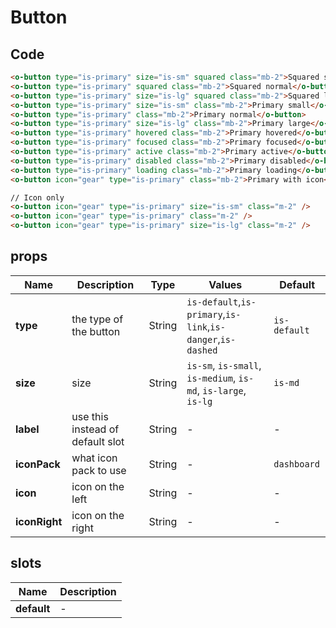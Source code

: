 # Button

<Demo componentName="examples-button-doc" />

## Code
```html
<o-button type="is-primary" size="is-sm" squared class="mb-2">Squared small</o-button>
<o-button type="is-primary" squared class="mb-2">Squared normal</o-button>
<o-button type="is-primary" size="is-lg" squared class="mb-2">Squared large</o-button>
<o-button type="is-primary" size="is-sm" class="mb-2">Primary small</o-button>
<o-button type="is-primary" class="mb-2">Primary normal</o-button>
<o-button type="is-primary" size="is-lg" class="mb-2">Primary large</o-button>
<o-button type="is-primary" hovered class="mb-2">Primary hovered</o-button>
<o-button type="is-primary" focused class="mb-2">Primary focused</o-button>
<o-button type="is-primary" active class="mb-2">Primary active</o-button>
<o-button type="is-primary" disabled class="mb-2">Primary disabled</o-button>
<o-button type="is-primary" loading class="mb-2">Primary loading</o-button>
<o-button icon="gear" type="is-primary" class="mb-2">Primary with icon</o-button>

// Icon only
<o-button icon="gear" type="is-primary" size="is-sm" class="m-2" />
<o-button icon="gear" type="is-primary" class="m-2" />
<o-button icon="gear" type="is-primary" size="is-lg" class="m-2" />
```

## props

|Name|Description|Type|Values|Default|
|---|---|---|---|---|
|**type**|the type of the button|String|`is-default`,`is-primary`,`is-link`,`is-danger`,`is-dashed`|`is-default`|
|**size**|size|String|`is-sm`, `is-small`, `is-medium`, `is-md`, `is-large`, `is-lg`|`is-md`|
|**label**|use this instead of default slot|String|-|-|
|**iconPack**|what icon pack to use|String|-|`dashboard`|
|**icon**|icon on the left|String|-|-|
|**iconRight**|icon on the right|String|-|-|

## slots

|Name|Description|
|---|---|
|**default**|-|


<portal-target name="octo-modals" transition="o-modal-transition" multiple />
<portal-target name="octo-datepicker" />